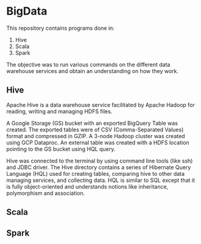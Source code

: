 # BigData

This repository contains programs done in:
1) Hive
2) Scala
3) Spark

The objective was to run various commands on the different data warehouse services and obtain an understanding on how they work.

## Hive

Apache Hive is a data warehouse service facilitated by Apache Hadoop for reading, writing and managing HDFS files. 

A Google Storage (GS) bucket with an exported BigQuery Table was created. The exported tables were of CSV (Comma-Separated Values) format and compressed in GZIP. A 3-node Hadoop cluster was created using GCP Dataproc. An external table was created with a HDFS location pointing to the GS bucket using HQL query.

Hive was connected to the terminal by using command line tools (like ssh) and JDBC driver. The Hive directory contains a series of Hibernate Query Language (HQL) used for creating tables, comparing hive to other data managing services, and collecting data. HQL is similar to SQL except that it is fully object-oriented and understands notions like inheritance, polymorphism and association.



## Scala





## Spark






